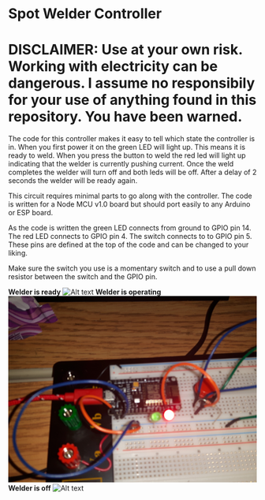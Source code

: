 # Spot Welder Controller

# DISCLAIMER: Use at your own risk. Working with electricity can be dangerous. I assume no responsibily for your use of anything found in this repository. You have been warned.

The code for this controller makes it easy to tell which state the controller is in. When you first power it on the green LED will light up. This means it is ready to weld. When you press the button to weld the red led will light up indicating that the welder is currently pushing current. Once the weld completes the welder will turn off and both leds will be off. After a delay of 2 seconds the welder will be ready again.

This circuit requires minimal parts to go along with the controller. The code is written for a Node MCU v1.0 board but should port easily to any Arduino or ESP board.

As the code is written the green LED connects from ground to GPIO pin 14. The red LED connects to GPIO pin 4. The switch connects to to GPIO pin 5. These pins are defined at the top of the code and can be changed to your liking.

Make sure the switch you use is a momentary switch and to use a pull down resistor between the switch and the GPIO pin.

**Welder is ready**
![Alt text](/WelderReady.jpg?raw=true "Welder is ready for operation.")
**Welder is operating**
![Alt text](/WelderOn.jpg?raw=true "Welder is operaterating.")
**Welder is off**
![Alt text](/WelderOff.jpg?raw=true "Welder is off.")
